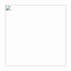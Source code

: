 <p style="text-align:center"><a href="https://github.com/SCP-017/ReVanced-Download/releases" target="_self"><img alt="" src="https://cdn-icons-png.flaticon.com/512/4208/4208381.png" style="height:200px; width:200px" /></a></p>
